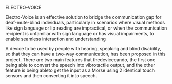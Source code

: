 ELECTRO-VOICE

Electro-Voice is an effective solution to bridge the communication gap for deaf-mute-blind individuals, particularly in scenarios where visual methods like sign language or lip reading are impractical, or when the communication recipient is unfamiliar with sign language or has visual impairments, to enable seamless interaction and understanding


A device to be used by people with hearing, speaking and blind disability, so that they can have a two-way communication, has been proposed in this project. There are two main features that thedevicecando, the first one being able to convert the speech into vibrotactile output, and the other feature is being ableto get the input as a Morse using 2 identical touch sensors and then converting it into speech. 